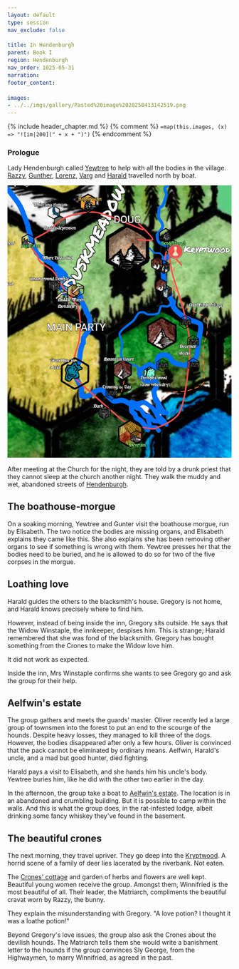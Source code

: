 ```yaml
---
layout: default
type: session
nav_exclude: false

title: In Hendenburgh
parent: Book I
region: Hendenburgh
nav_order: 1025-05-31
narration: 
footer_content: 

images:
- ../../imgs/gallery/Pasted%20image%2020250413142519.png
---
```


{% include header_chapter.md %}
{% comment %}
`=map(this.images, (x) => "![im|200](" + x + ")")`
{% endcomment %}

### Prologue

Lady Hendenburgh called [Yewtree](../../directory/Sigisfarne/Yewtree.md) to help with all the bodies in the village.
[Razzy](../../directory/Sigisfarne/Razvan.md), [Gunther](../../directory/DuskmeadowFringe/Gunther.md), [Lorenz](../../directory/DuskmeadowFringe/Lorenz.md), [Varg](../../directory/DuskmeadowFringe/Varg.md) and [Harald](../../directory/Kryptwood/Harald.md) travelled north by boat. 

![](../../imgs/gallery/Pasted%20image%2020250615101800.png)

After meeting at the Church for the night, they are told by a drunk priest that they cannot sleep at the church another night.
They walk the muddy and wet, abandoned streets of [Hendenburgh](../../directory/Kryptwood/Hendenburgh.md).
## The boathouse-morgue

On a soaking morning, Yewtree and Gunter visit the boathouse morgue, run by Elisabeth.
The two notice the bodies are missing organs, and Elisabeth explains they came like this.
She also explains she has been removing other organs to see if something is wrong with them.
Yewtree presses her that the bodies need to be buried, and he is allowed to do so for two of the five corpses in the morgue.

## Loathing love

Harald guides the others to the blacksmith's house.
Gregory is not home, and Harald knows precisely where to find him.

However, instead of being inside the inn, Gregory sits outside.
He says that the Widow Winstaple, the innkeeper, despises him.
This is strange; Harald remembered that she was fond of the blacksmith.
Gregory has bought something from the Crones to make the Widow love him.

It did not work as expected.

Inside the inn, Mrs Winstaple confirms she wants to see Gregory go and ask the group for their help.

## Aelfwin's estate

The group gathers and meets the guards' master.
Oliver recently led a large group of townsmen into the forest to put an end to the scourge of the hounds.
Despite heavy losses, they managed to kill three of the dogs.
However, the bodies disappeared after only a few hours.
Oliver is convinced that the pack cannot be eliminated by ordinary means.
Aelfwin, Harald's uncle, and a mad but good hunter, died fighting.

Harald pays a visit to Elisabeth, and she hands him his uncle's body.
Yewtree buries him, like he did with the other two earlier in the day.

In the afternoon, the group take a boat to [Aelfwin's estate](../../directory/Kryptwood/AelfwinEstate.md).
The location is in an abandoned and crumbling building.
But it is possible to camp within the walls.
And this is what the group does, in the rat-infested lodge, albeit drinking some fancy whiskey they've found in the basement.

## The beautiful crones

The next morning, they travel upriver.
They go deep into the [Kryptwood](../../directory/Kryptwood/index.md).
A horrid scene of a family of deer lies lacerated by the riverbank.
Not eaten.

The [Crones' cottage](../../directory/Kryptwood/TheCrones.md) and garden of herbs and flowers are well kept.
Beautiful young women receive the group.
Amongst them, Winnifried is the most beautiful of all.
Their leader, the Matriarch, compliments the beautiful cravat worn by Razzy, the bunny.

They explain the misunderstanding with Gregory.
"A love potion? I thought it was a loathe potion!"

Beyond Gregory's love issues, the group also ask the Crones about the devilish hounds.
The Matriarch tells them she would write a banishment letter to the hounds if the group convinces Sly George, from the Highwaymen, to marry Winnifried, as agreed in the past.
